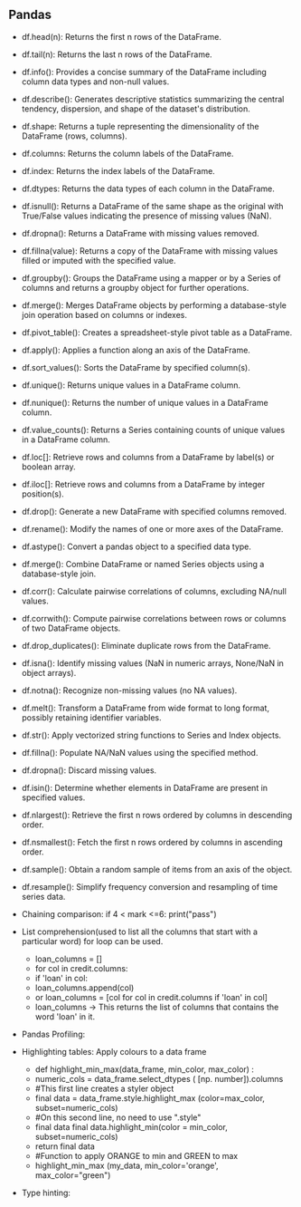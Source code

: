 ## Pandas
- df.head(n): Returns the first n rows of the DataFrame.
- df.tail(n): Returns the last n rows of the DataFrame.
- df.info(): Provides a concise summary of the DataFrame including column data types and non-null values.
- df.describe(): Generates descriptive statistics summarizing the central tendency, dispersion, and shape of the dataset's distribution.
- df.shape: Returns a tuple representing the dimensionality of the DataFrame (rows, columns).
- df.columns: Returns the column labels of the DataFrame.
- df.index: Returns the index labels of the DataFrame.
- df.dtypes: Returns the data types of each column in the DataFrame.
- df.isnull(): Returns a DataFrame of the same shape as the original with True/False values indicating the presence of missing values (NaN).
- df.dropna(): Returns a DataFrame with missing values removed.
- df.fillna(value): Returns a copy of the DataFrame with missing values filled or imputed with the specified value.
- df.groupby(): Groups the DataFrame using a mapper or by a Series of columns and returns a groupby object for further operations.
- df.merge(): Merges DataFrame objects by performing a database-style join operation based on columns or indexes.
- df.pivot_table(): Creates a spreadsheet-style pivot table as a DataFrame.
- df.apply(): Applies a function along an axis of the DataFrame.
- df.sort_values(): Sorts the DataFrame by specified column(s).
- df.unique(): Returns unique values in a DataFrame column.
- df.nunique(): Returns the number of unique values in a DataFrame column.
- df.value_counts(): Returns a Series containing counts of unique values in a DataFrame column.
- df.loc[]: Retrieve rows and columns from a DataFrame by label(s) or boolean array.
- df.iloc[]: Retrieve rows and columns from a DataFrame by integer position(s).
- df.drop(): Generate a new DataFrame with specified columns removed.
- df.rename(): Modify the names of one or more axes of the DataFrame.
- df.astype(): Convert a pandas object to a specified data type.
- df.merge(): Combine DataFrame or named Series objects using a database-style join.
- df.corr(): Calculate pairwise correlations of columns, excluding NA/null values.
- df.corrwith(): Compute pairwise correlations between rows or columns of two DataFrame objects.
- df.drop_duplicates(): Eliminate duplicate rows from the DataFrame.
- df.isna(): Identify missing values (NaN in numeric arrays, None/NaN in object arrays).
- df.notna(): Recognize non-missing values (no NA values).
- df.melt(): Transform a DataFrame from wide format to long format, possibly retaining identifier variables.
- df.str(): Apply vectorized string functions to Series and Index objects.
- df.fillna(): Populate NA/NaN values using the specified method.
- df.dropna(): Discard missing values.
- df.isin(): Determine whether elements in DataFrame are present in specified values.
- df.nlargest(): Retrieve the first n rows ordered by columns in descending order.
- df.nsmallest(): Fetch the first n rows ordered by columns in ascending order.
- df.sample(): Obtain a random sample of items from an axis of the object.
- df.resample(): Simplify frequency conversion and resampling of time series data.




- Chaining comparison: if 4 < mark <=6: print("pass")
- List comprehension(used to list all the columns that start with a particular word) for loop can be used. 
    - loan_columns = [] 
    - for col in credit.columns:
    - if 'loan' in col:
    - loan_columns.append(col)
    - or loan_columns = [col for col in credit.columns if 'loan' in col]
    - loan_columns -> This returns the list of columns that contains the word 'loan' in it.
-  Pandas Profiling:
-  Highlighting tables: Apply colours to a data frame
    - def highlight_min_max(data_frame, min_color, max_color) : 
    - numeric_cols = data_frame.select_dtypes ( [np. number]).columns
    - #This first line creates a styler object
    - final data = data_frame.style.highlight_max (color=max_color, subset=numeric_cols)
    - #On this second line, no need to use ".style"
    - final data final data.highlight_min(color = min_color, subset=numeric_cols) 
    - return final data
    - #Function to apply ORANGE to min and GREEN to max
    - highlight_min_max (my_data, min_color='orange', max_color="green")
- Type hinting:
